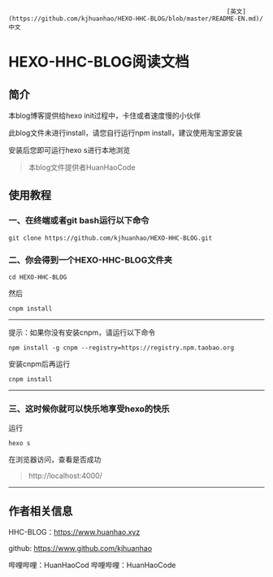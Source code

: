                                                                 [英文](https://github.com/kjhuanhao/HEXO-HHC-BLOG/blob/master/README-EN.md)/中文    

# HEXO-HHC-BLOG阅读文档

## 简介

本blog博客提供给hexo init过程中，卡住或者速度慢的小伙伴

此blog文件未进行install，请您自行运行npm install，建议使用淘宝源安装

安装后您即可运行hexo s进行本地浏览

> 本blog文件提供者HuanHaoCode

## 使用教程

### 一、在终端或者git bash运行以下命令

```
git clone https://github.com/kjhuanhao/HEXO-HHC-BLOG.git
```

### 二、你会得到一个HEXO-HHC-BLOG文件夹

```
cd HEXO-HHC-BLOG
```

然后

```
cnpm install
```

------

提示：如果你没有安装cnpm，请运行以下命令

```
npm install -g cnpm --registry=https://registry.npm.taobao.org
```

安装cnpm后再运行

```
cnpm install
```

------

### 三、这时候你就可以快乐地享受hexo的快乐

运行

```
hexo s
```

在浏览器访问，查看是否成功

> http://localhost:4000/

------

## 作者相关信息

HHC-BLOG：https://www.huanhao.xyz

github: https://www.github.com/kjhuanhao

哔哩哔哩：HuanHaoCod
哔哩哔哩：HuanHaoCode
